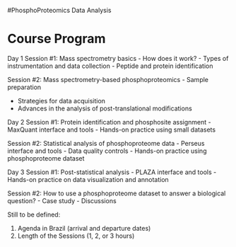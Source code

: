 #PhosphoProteomics Data Analysis
# Course Program

Day 1
Session #1: Mass spectrometry basics
	- How does it work?
	- Types of instrumentation and data collection
	- Peptide and protein identification

Session #2: Mass spectrometry-based phosphoproteomics
	- Sample preparation
- Strategies for data acquisition 
- Advances in the analysis of post-translational modifications
	
Day 2
Session #1: Protein identification and phosphosite assignment
	- MaxQuant interface and tools
	- Hands-on practice using small datasets

Session #2: Statistical analysis of phosphoproteome data
	- Perseus interface and tools
	- Data quality controls
	- Hands-on practice using phosphoproteome dataset

Day 3
Session #1: Post-statistical analysis
	- PLAZA interface and tools
	- Hands-on practice on data visualization and annotation

Session #2: How to use a phosphoproteome dataset to answer a biological question?
	- Case study
	- Discussions



Still to be defined:
1. Agenda in Brazil (arrival and departure dates)
2. Length of the Sessions (1, 2, or 3 hours)

